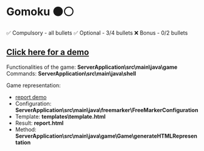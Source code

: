 # Gomoku :black_circle::white_circle:

:white_check_mark: Compulsory - all bullets
:white_check_mark: Optional - 3/4 bullets
:x: Bonus - 0/2 bullets

## [Click here for a demo](https://youtu.be/ZBZhBfvLZas)

Functionalities of the game: **ServerApplication\src\main\java\game**
Commands: **ServerApplication\src\main\java\shell**

Game representation: 

 - [report demo](https://codepen.io/johnycode/pen/zYvEpjO)
 -   Configuration: **ServerApplication\src\main\java\freemarker\FreeMarkerConfiguration**
 -   Template: **templates\template.html**
 -   Result: **report.html**
 -   Method: **ServerApplication\src\main\java\game\Game\generateHTMLRepresentation**